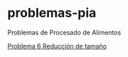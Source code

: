 # problemas-pia
Problemas de Procesado de Alimentos

[Problema 6 Reducción de tamaño](problema%206%20red.%20tamaño.html)
